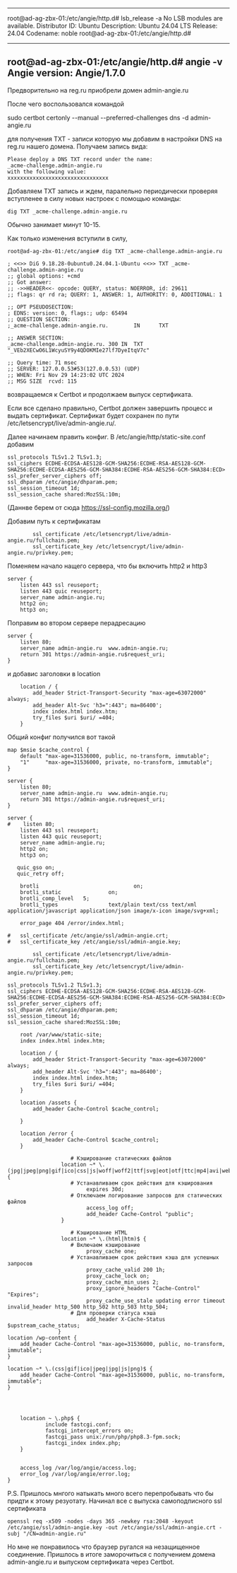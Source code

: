 
---------------------------------------------------------------------
root@ad-ag-zbx-01:/etc/angie/http.d# lsb_release -a
No LSB modules are available.
Distributor ID: Ubuntu
Description:    Ubuntu 24.04 LTS
Release:        24.04
Codename:       noble
root@ad-ag-zbx-01:/etc/angie/http.d#

---------------------------------------------------------------------
root@ad-ag-zbx-01:/etc/angie/http.d# angie -v
Angie version: Angie/1.7.0
---------------------------------------------------------------------

Предворительно на reg.ru приобрели домен admin-angie.ru

После чего воспользовался командой 

sudo certbot certonly --manual --preferred-challenges dns -d admin-angie.ru

для получения TXT - записи которую мы добавим в настройки DNS на reg.ru нашего домена. 
Получаем запись вида:

```
Please deploy a DNS TXT record under the name:
_acme-challenge.admin-angie.ru
with the following value:
xxxxxxxxxxxxxxxxxxxxxxxxxxxxxxxx
```

Добавляем TXT запись и ждем, паралельно периодически проверяя вступленее в силу новых настроек с помощью команды:

```
dig TXT _acme-challenge.admin-angie.ru
```
Обычно занимает минут 10-15. 

Как только изменения вступили в силу, 

```
root@ad-ag-zbx-01:/etc/angie# dig TXT _acme-challenge.admin-angie.ru

; <<>> DiG 9.18.28-0ubuntu0.24.04.1-Ubuntu <<>> TXT _acme-challenge.admin-angie.ru
;; global options: +cmd
;; Got answer:
;; ->>HEADER<<- opcode: QUERY, status: NOERROR, id: 29611
;; flags: qr rd ra; QUERY: 1, ANSWER: 1, AUTHORITY: 0, ADDITIONAL: 1

;; OPT PSEUDOSECTION:
; EDNS: version: 0, flags:; udp: 65494
;; QUESTION SECTION:
;_acme-challenge.admin-angie.ru.        IN      TXT

;; ANSWER SECTION:
_acme-challenge.admin-angie.ru. 300 IN  TXT     "_VEb2XECwO6L1WcyuSY9y4QDOKMIe27lf7DyeItqV7c"

;; Query time: 71 msec
;; SERVER: 127.0.0.53#53(127.0.0.53) (UDP)
;; WHEN: Fri Nov 29 14:23:02 UTC 2024
;; MSG SIZE  rcvd: 115

```
возвращаемся к Certbot и продолжаем выпуск сертификата. 

Если все сделано правильно, Certbot должен завершить процесс и выдать сертификат. Сертификат будет сохранен по пути /etc/letsencrypt/live/admin-angie.ru/.

Далее начинаем править конфиг. В /etc/angie/http/static-site.conf добавим 

```
ssl_protocols TLSv1.2 TLSv1.3;
ssl_ciphers ECDHE-ECDSA-AES128-GCM-SHA256:ECDHE-RSA-AES128-GCM-SHA256:ECDHE-ECDSA-AES256-GCM-SHA384:ECDHE-RSA-AES256-GCM-SHA384:ECD>
ssl_prefer_server_ciphers off;
ssl_dhparam /etc/angie/dhparam.pem;
ssl_session_timeout 1d;
ssl_session_cache shared:MozSSL:10m;
```
(Даннве берем от сюда https://ssl-config.mozilla.org/)

Добавим путь к сертификатам 

```
        ssl_certificate /etc/letsencrypt/live/admin-angie.ru/fullchain.pem;
        ssl_certificate_key /etc/letsencrypt/live/admin-angie.ru/privkey.pem;
```

Поменяем начало нащего сервера, что бы включить http2 и http3 
```
server {
    listen 443 ssl reuseport;
    listen 443 quic reuseport;
    server_name admin-angie.ru;
    http2 on;
    http3 on;
```

Поправим во втором сервере перадресацию 

```
server {
    listen 80;
    server_name admin-angie.ru  www.admin-angie.ru;
    return 301 https://admin-angie.ru$request_uri;
}
```

и добавис заголовки в location

```
    location / {
        add_header Strict-Transport-Security "max-age=63072000" always;
        add_header Alt-Svc 'h3=":443"; ma=86400';
        index index.html index.htm;
        try_files $uri $uri/ =404;
    }
```


Общий конфиг получился вот такой 

```
map $msie $cache_control {
    default "max-age=31536000, public, no-transform, immutable";
    "1"     "max-age=31536000, private, no-transform, immutable";
}

server {
    listen 80;
    server_name admin-angie.ru  www.admin-angie.ru;
    return 301 https://admin-angie.ru$request_uri;
}

server {
#    listen 80;
    listen 443 ssl reuseport;
    listen 443 quic reuseport;
    server_name admin-angie.ru;
    http2 on;
    http3 on;

   quic_gso on;
   quic_retry off;

    brotli                              on;
    brotli_static               on;
    brotli_comp_level   5;
    brotli_types                text/plain text/css text/xml application/javascript application/json image/x-icon image/svg+xml;

    error_page 404 /error/index.html;

#   ssl_certificate /etc/angie/ssl/admin-angie.crt;
#   ssl_certificate_key /etc/angie/ssl/admin-angie.key;

        ssl_certificate /etc/letsencrypt/live/admin-angie.ru/fullchain.pem;
        ssl_certificate_key /etc/letsencrypt/live/admin-angie.ru/privkey.pem;

ssl_protocols TLSv1.2 TLSv1.3;
ssl_ciphers ECDHE-ECDSA-AES128-GCM-SHA256:ECDHE-RSA-AES128-GCM-SHA256:ECDHE-ECDSA-AES256-GCM-SHA384:ECDHE-RSA-AES256-GCM-SHA384:ECD>
ssl_prefer_server_ciphers off;
ssl_dhparam /etc/angie/dhparam.pem;
ssl_session_timeout 1d;
ssl_session_cache shared:MozSSL:10m;

    root /var/www/static-site;
    index index.html index.htm;

    location / {
        add_header Strict-Transport-Security "max-age=63072000" always;
        add_header Alt-Svc 'h3=":443"; ma=86400';
        index index.html index.htm;
        try_files $uri $uri/ =404;
    }

    location /assets {
        add_header Cache-Control $cache_control;

    }

    location /error {
        add_header Cache-Control $cache_control;
    }

                    # Кэширование статических файлов
                 location ~* \.(jpg|jpeg|png|gif|ico|css|js|woff|woff2|ttf|svg|eot|otf|ttc|mp4|avi|webm|mkv)$ {
                    # Устанавливаем срок действия для кэширования
                         expires 30d;
                    # Отключаем логирование запросов для статических файлов
                         access_log off;
                         add_header Cache-Control "public";
                 }

                    # Кэширование HTML
                 location ~* \.(html|htm)$ {
                    # Включаем кэширование
                         proxy_cache one;
                    # Устанавливаем срок действия кэша для успешных запросов
                         proxy_cache_valid 200 1h;
                         proxy_cache_lock on;
                         proxy_cache_min_uses 2;
                         proxy_ignore_headers "Cache-Control" "Expires";
                         proxy_cache_use_stale updating error timeout invalid_header http_500 http_502 http_503 http_504;
                    # Для проверки статуса кэша
                         add_header X-Cache-Status $upstream_cache_status;
                }
location /wp-content {
    add_header Cache-Control "max-age=31536000, public, no-transform, immutable";
}

location ~* \.(css|gif|ico|jpeg|jpg|js|png)$ {
    add_header Cache-Control "max-age=31536000, public, no-transform, immutable";
}




    location ~ \.php$ {
            include fastcgi.conf;
            fastcgi_intercept_errors on;
            fastcgi_pass unix:/run/php/php8.3-fpm.sock;
            fastcgi_index index.php;
    }


    access_log /var/log/angie/access.log;
    error_log /var/log/angie/error.log;
}
```

P.S. Пришлось мнгого натыкать много всего перепробывать что бы придти к этому резуотату. 
Начинал все с выпуска самоподписного ssl сертификата 

```
openssl req -x509 -nodes -days 365 -newkey rsa:2048 -keyout /etc/angie/ssl/admin-angie.key -out /etc/angie/ssl/admin-angie.crt -subj "/CN=admin-angie.ru"
```

Но мне не понравилось что браузер ругался на незащищенное соединение. Пришлось в итоге заморочиться с получением домена admin-angie.ru и выпуском сертификата через Certbot.
